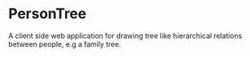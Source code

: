 # PersonTree
A client side web application for drawing tree like hierarchical relations between people, e.g a family tree.
